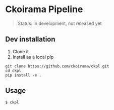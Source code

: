 Ckoirama Pipeline
=================

> Status: In development, not released yet

Dev installation
----------------
1) Clone it
2) Install as a local pip
```
git clone https://github.com/ckoirama/ckpl.git
cd ckpl
pip install -e .
```

Usage
-----
```sh
$ ckpl
```
